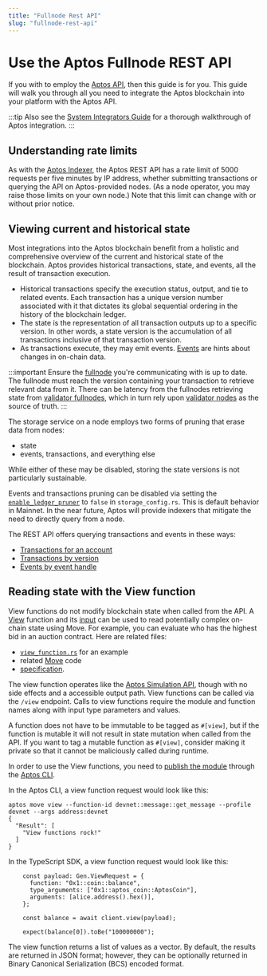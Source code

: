 ```yaml
---
title: "Fullnode Rest API"
slug: "fullnode-rest-api"
---
```


# Use the Aptos Fullnode REST API

If you with to employ the [Aptos API](https://aptos.dev/nodes/aptos-api-spec/#/), then this guide is for you. This guide will walk you through all you need to integrate the Aptos blockchain into your platform with the Aptos  API.

:::tip
Also see the [System Integrators Guide](../guides/system-integrators-guide.md) for a thorough walkthrough of Aptos integration.
:::

## Understanding rate limits

As with the [Aptos Indexer](../indexer/api/labs-hosted.md#rate-limits), the Aptos REST API has a rate limit of 5000 requests per five minutes by IP address, whether submitting transactions or querying the API on Aptos-provided nodes. (As a node operator, you may raise those limits on your own node.) Note that this limit can change with or without prior notice.

## Viewing current and historical state

Most integrations into the Aptos blockchain benefit from a holistic and comprehensive overview of the current and historical state of the blockchain. Aptos provides historical transactions, state, and events, all the result of transaction execution.

* Historical transactions specify the execution status, output, and tie to related events. Each transaction has a unique version number associated with it that dictates its global sequential ordering in the history of the blockchain ledger.
* The state is the representation of all transaction outputs up to a specific version. In other words, a state version is the accumulation of all transactions inclusive of that transaction version.
* As transactions execute, they may emit events. [Events](../concepts/events.md) are hints about changes in on-chain data.

:::important
Ensure the [fullnode](../nodes/networks.md) you're communicating with is up to date. The fullnode must reach the version containing your transaction to retrieve relevant data from it. There can be latency from the fullnodes retrieving state from [validator fullnodes](../concepts/fullnodes.md), which in turn rely upon [validator nodes](../concepts/validator-nodes.md) as the source of truth.
:::

The storage service on a node employs two forms of pruning that erase data from nodes:

* state
* events, transactions, and everything else

While either of these may be disabled, storing the state versions is not particularly sustainable.

Events and transactions pruning can be disabled via setting the [`enable_ledger_pruner`](https://github.com/aptos-labs/aptos-core/blob/cf0bc2e4031a843cdc0c04e70b3f7cd92666afcf/config/src/config/storage_config.rs#L141) to `false` in `storage_config.rs`. This is default behavior in Mainnet. In the near future, Aptos will provide indexers that mitigate the need to directly query from a node.

The REST API offers querying transactions and events in these ways:

* [Transactions for an account](https://fullnode.devnet.aptoslabs.com/v1/spec#/operations/get_account_transactions)
* [Transactions by version](https://fullnode.devnet.aptoslabs.com/v1/spec#/operations/get_transaction_by_version)
* [Events by event handle](https://fullnode.devnet.aptoslabs.com/v1/spec#/operations/get_events_by_event_handle)

## Reading state with the View function

View functions do not modify blockchain state when called from the API. A [View](https://github.com/aptos-labs/aptos-core/blob/main/api/src/view_function.rs) function and its [input](https://github.com/aptos-labs/aptos-core/blob/main/api/types/src/view.rs) can be used to read potentially complex on-chain state using Move. For example, you can evaluate who has the highest bid in an auction contract. Here are related files:

* [`view_function.rs`](https://github.com/aptos-labs/aptos-core/blob/main/api/src/tests/view_function.rs) for an example
* related [Move](https://github.com/aptos-labs/aptos-core/blob/90c33dc7a18662839cd50f3b70baece0e2dbfc71/aptos-move/framework/aptos-framework/sources/coin.move#L226) code
* [specification](https://github.com/aptos-labs/aptos-core/blob/90c33dc7a18662839cd50f3b70baece0e2dbfc71/api/doc/spec.yaml#L8513).

The view function operates like the [Aptos Simulation API](../guides/system-integrators-guide.md#testing-transactions-or-transaction-pre-execution), though with no side effects and a accessible output path. View functions can be called via the `/view` endpoint. Calls to view functions require the module and function names along with input type parameters and values.

A function does not have to be immutable to be tagged as `#[view]`, but if the function is mutable it will not result in state mutation when called from the API.
If you want to tag a mutable function as `#[view]`, consider making it private so that it cannot be maliciously called during runtime.

In order to use the View functions, you need to [publish the module](../move/move-on-aptos/cli.md#publishing-a-move-package-with-a-named-address) through the [Aptos CLI](../tools/aptos-cli/install-cli/index.md).

In the Aptos CLI, a view function request would look like this:
```
aptos move view --function-id devnet::message::get_message --profile devnet --args address:devnet
{
  "Result": [
    "View functions rock!"
  ]
}
```

In the TypeScript SDK, a view function request would look like this:
```
    const payload: Gen.ViewRequest = {
      function: "0x1::coin::balance",
      type_arguments: ["0x1::aptos_coin::AptosCoin"],
      arguments: [alice.address().hex()],
    };

    const balance = await client.view(payload);

    expect(balance[0]).toBe("100000000");
```

The view function returns a list of values as a vector. By default, the results are returned in JSON format; however, they can be optionally returned in Binary Canonical Serialization (BCS) encoded format.
